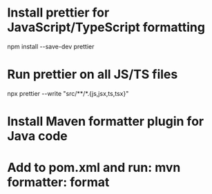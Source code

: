 # Install prettier for JavaScript/TypeScript formatting
npm install --save-dev prettier

# Run prettier on all JS/TS files
npx prettier --write "src/**/*.{js,jsx,ts,tsx}"

# Install Maven formatter plugin for Java code
# Add to pom.xml and run: mvn formatter: format